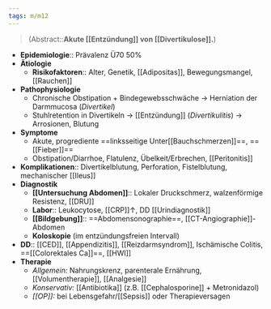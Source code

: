 ```yaml
---
tags: m/m12
---
```

> (Abstract::**Akute [[Entzündung]] von [[Divertikulose]].**)
- **Epidemiologie**:: Prävalenz Ü70 50%
- **Ätiologie**
	- **Risikofaktoren**:: Alter, Genetik, [[Adipositas]], Bewegungsmangel, [[Rauchen]]
- **Pathophysiologie**
	- Chronische Obstipation + Bindegewebsschwäche → Herniation der Darmmucosa (*Divertikel*)
	- Stuhlretention in Divertikeln → [[Entzündung]] (*Divertikulitis*) → Arrosionen, Blutung
- **Symptome**
	- Akute, progrediente ==linksseitige Unter[[Bauchschmerzen]]==, ==[[Fieber]]==
	- Obstipation/Diarrhoe, Flatulenz, Übelkeit/Erbrechen, [[Peritonitis]]
- **Komplikationen**:: Divertikelblutung, Perforation, Fistelblutung, mechanischer [[Ileus]]
- **Diagnostik**
	- **[[Untersuchung Abdomen]]**:: Lokaler Druckschmerz, walzenförmige Resistenz, [[DRU]]
	- **Labor**:: Leukocytose, [[CRP]]↑, DD [[Urindiagnostik]]
	- **[[Bildgebung]]**:: ==Abdomensonographie==, [[CT-Angiographie]]-Abdomen
	- **Koloskopie** (im entzündungsfreien Intervall)
- **DD**:: [[CED]], [[Appendizitis]], [[Reizdarmsyndrom]], Ischämische Colitis, ==[[Colorektales Ca]]==, [[HWI]]
- **Therapie**
	- *Allgemein:* Nahrungskrenz, parenterale Ernährung, [[Volumentherapie]], [[Analgesie]]
	- *Konservativ:* [[Antibiotika]] (z.B. [[Cephalosporine]] + Metronidazol)
	- *[[OP]]:* bei Lebensgefahr/[[Sepsis]] oder Therapieversagen